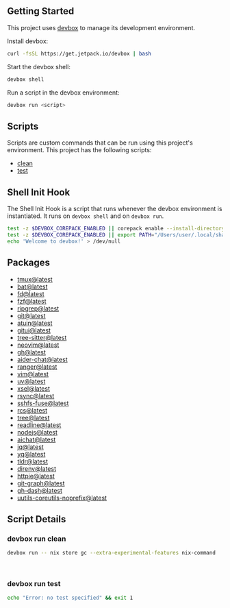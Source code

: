 <!-- gen-readme start - generated by https://github.com/jetify-com/devbox/ -->
## Getting Started
This project uses [devbox](https://github.com/jetify-com/devbox) to manage its development environment.

Install devbox:
```sh
curl -fsSL https://get.jetpack.io/devbox | bash
```

Start the devbox shell:
```sh 
devbox shell
```

Run a script in the devbox environment:
```sh
devbox run <script>
```
## Scripts
Scripts are custom commands that can be run using this project's environment. This project has the following scripts:

* [clean](#devbox-run-clean)
* [test](#devbox-run-test)

## Shell Init Hook
The Shell Init Hook is a script that runs whenever the devbox environment is instantiated. It runs 
on `devbox shell` and on `devbox run`.
```sh
test -z $DEVBOX_COREPACK_ENABLED || corepack enable --install-directory "/Users/user/.local/share/chezmoi/home/dot_local/share/devbox/global/default/.devbox/virtenv/nodejs/corepack-bin/"
test -z $DEVBOX_COREPACK_ENABLED || export PATH="/Users/user/.local/share/chezmoi/home/dot_local/share/devbox/global/default/.devbox/virtenv/nodejs/corepack-bin/:$PATH"
echo 'Welcome to devbox!' > /dev/null
```

## Packages

* [tmux@latest](https://www.nixhub.io/packages/tmux)
* [bat@latest](https://www.nixhub.io/packages/bat)
* [fd@latest](https://www.nixhub.io/packages/fd)
* [fzf@latest](https://www.nixhub.io/packages/fzf)
* [ripgrep@latest](https://www.nixhub.io/packages/ripgrep)
* [git@latest](https://www.nixhub.io/packages/git)
* [atuin@latest](https://www.nixhub.io/packages/atuin)
* [gitui@latest](https://www.nixhub.io/packages/gitui)
* [tree-sitter@latest](https://www.nixhub.io/packages/tree-sitter)
* [neovim@latest](https://www.nixhub.io/packages/neovim)
* [gh@latest](https://www.nixhub.io/packages/gh)
* [aider-chat@latest](https://www.nixhub.io/packages/aider-chat)
* [ranger@latest](https://www.nixhub.io/packages/ranger)
* [vim@latest](https://www.nixhub.io/packages/vim)
* [uv@latest](https://www.nixhub.io/packages/uv)
* [xsel@latest](https://www.nixhub.io/packages/xsel)
* [rsync@latest](https://www.nixhub.io/packages/rsync)
* [sshfs-fuse@latest](https://www.nixhub.io/packages/sshfs-fuse)
* [rcs@latest](https://www.nixhub.io/packages/rcs)
* [tree@latest](https://www.nixhub.io/packages/tree)
* [readline@latest](https://www.nixhub.io/packages/readline)
* [nodejs@latest](https://www.nixhub.io/packages/nodejs)
* [aichat@latest](https://www.nixhub.io/packages/aichat)
* [jq@latest](https://www.nixhub.io/packages/jq)
* [yq@latest](https://www.nixhub.io/packages/yq)
* [tldr@latest](https://www.nixhub.io/packages/tldr)
* [direnv@latest](https://www.nixhub.io/packages/direnv)
* [httpie@latest](https://www.nixhub.io/packages/httpie)
* [git-graph@latest](https://www.nixhub.io/packages/git-graph)
* [gh-dash@latest](https://www.nixhub.io/packages/gh-dash)
* [uutils-coreutils-noprefix@latest](https://www.nixhub.io/packages/uutils-coreutils-noprefix)

## Script Details

### devbox run clean
```sh
devbox run -- nix store gc --extra-experimental-features nix-command
```
&ensp;

### devbox run test
```sh
echo "Error: no test specified" && exit 1
```
&ensp;



<!-- gen-readme end -->
